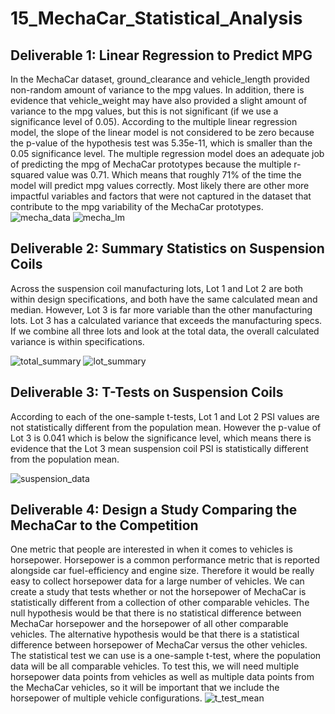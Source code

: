 # 15_MechaCar_Statistical_Analysis

## Deliverable 1: Linear Regression to Predict MPG
In the MechaCar dataset, ground_clearance and vehicle_length provided non-random amount of variance to the mpg values. In addition, there is evidence that vehicle_weight may have also provided a slight amount of variance to the mpg values, but this is not significant (if we use a significance level of 0.05). According to the multiple linear regression model, the slope of the linear model is not considered to be zero because the p-value of the hypothesis test was 5.35e-11, which is smaller than the 0.05 significance level. The multiple regression model does an adequate job of predicting the mpg of MechaCar prototypes because the multiple r-squared value was 0.71. Which means that roughly 71% of the time the model will predict mpg values correctly. Most likely there are other more impactful variables and factors that were not captured in the dataset that contribute to the mpg variability of the MechaCar prototypes.
![mecha_data](https://user-images.githubusercontent.com/99519095/177273908-a8a1ac3e-841d-47a1-b578-ba3c3dc22639.png)
![mecha_lm](https://user-images.githubusercontent.com/99519095/177274214-1e595fe6-3bf3-40c9-9304-5e908f936147.png)


## Deliverable 2: Summary Statistics on Suspension Coils 
Across the suspension coil manufacturing lots, Lot 1 and Lot 2 are both within design specifications, and both have the same calculated mean and median. However, Lot 3 is far more variable than the other manufacturing lots. Lot 3 has a calculated variance that exceeds the manufacturing specs. If we combine all three lots and look at the total data, the overall calculated variance is within specifications.

![total_summary](https://user-images.githubusercontent.com/99519095/177274521-c529f1e1-e793-432e-8131-b280418ba2e4.png)
![lot_summary](https://user-images.githubusercontent.com/99519095/177274595-d4193fd5-2e02-4d2d-aef3-bda59152ce59.png)


## Deliverable 3: T-Tests on Suspension Coils
According to each of the one-sample t-tests, Lot 1 and Lot 2 PSI values are not statistically different from the population mean. However the p-value of Lot 3 is 0.041 which is below the significance level, which means there is evidence that the Lot 3 mean suspension coil PSI is statistically different from the population mean.

![suspension_data](https://user-images.githubusercontent.com/99519095/177274700-a68765a3-ab0a-4400-9113-9198ea4daf28.png)

## Deliverable 4: Design a Study Comparing the MechaCar to the Competition
One metric that people are interested in when it comes to vehicles is horsepower. Horsepower is a common performance metric that is reported alongside car fuel-efficiency and engine size. Therefore it would be really easy to collect horsepower data for a large number of vehicles. We can create a study that tests whether or not the horsepower of MechaCar is statistically different from a collection of other comparable vehicles. The null hypothesis would be that there is no statistical difference between MechaCar horsepower and the horsepower of all other comparable vehicles. The alternative hypothesis would be that there is a statistical difference between horsepower of MechaCar versus the other vehicles. The statistical test we can use is a one-sample t-test, where the population data will be all comparable vehicles. To test this, we will need multiple horsepower data points from vehicles as well as multiple data points from the MechaCar vehicles, so it will be important that we include the horsepower of multiple vehicle configurations.
![t_test_mean](https://user-images.githubusercontent.com/99519095/177275871-9a62126c-d31f-4106-9cc8-c7144412489d.png)


